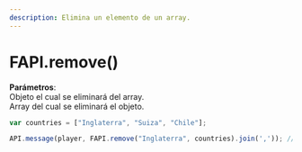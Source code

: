 ```yaml
---
description: Elimina un elemento de un array.
---
```


# FAPI.remove()

**Parámetros**:\
Objeto el cual se eliminará del array.\
Array del cual se eliminará el objeto.

```javascript
var countries = ["Inglaterra", "Suiza", "Chile"];

API.message(player, FAPI.remove("Inglaterra", countries).join(',')); // SALIDA: ["Suiza, "Chile]
```
